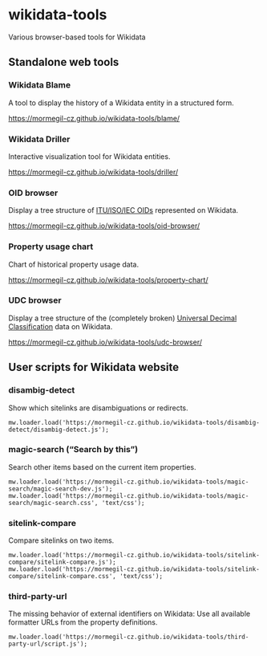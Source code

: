 # wikidata-tools
Various browser-based tools for Wikidata

## Standalone web tools

### Wikidata Blame

A tool to display the history of a Wikidata entity in a structured form.

https://mormegil-cz.github.io/wikidata-tools/blame/

### Wikidata Driller

Interactive visualization tool for Wikidata entities.

https://mormegil-cz.github.io/wikidata-tools/driller/

### OID browser

Display a tree structure of [ITU/ISO/IEC OIDs](https://www.wikidata.org/wiki/Property:P3743) represented on Wikidata.

https://mormegil-cz.github.io/wikidata-tools/oid-browser/

### Property usage chart

Chart of historical property usage data.

https://mormegil-cz.github.io/wikidata-tools/property-chart/

### UDC browser

Display a tree structure of the (completely broken) [Universal Decimal Classification](https://www.wikidata.org/wiki/Property:P1190) data on Wikidata.

https://mormegil-cz.github.io/wikidata-tools/udc-browser/



## User scripts for Wikidata website

### disambig-detect

Show which sitelinks are disambiguations or redirects.

```
mw.loader.load('https://mormegil-cz.github.io/wikidata-tools/disambig-detect/disambig-detect.js');
```

### magic-search (“Search by this”)

Search other items based on the current item properties.

```
mw.loader.load('https://mormegil-cz.github.io/wikidata-tools/magic-search/magic-search-dev.js');
mw.loader.load('https://mormegil-cz.github.io/wikidata-tools/magic-search/magic-search.css', 'text/css');
```

### sitelink-compare

Compare sitelinks on two items.

```
mw.loader.load('https://mormegil-cz.github.io/wikidata-tools/sitelink-compare/sitelink-compare.js');
mw.loader.load('https://mormegil-cz.github.io/wikidata-tools/sitelink-compare/sitelink-compare.css', 'text/css');
```

### third-party-url

The missing behavior of external identifiers on Wikidata: Use all available formatter URLs from the property definitions.

```
mw.loader.load('https://mormegil-cz.github.io/wikidata-tools/third-party-url/script.js');
```
